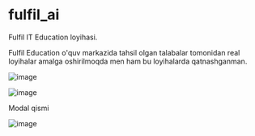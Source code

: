 # fulfil_ai
Fulfil IT Education loyihasi.

Fulfil Education o'quv markazida tahsil olgan talabalar tomonidan real loyihalar amalga oshirilmoqda men ham bu loyihalarda qatnashganman.


![image](https://user-images.githubusercontent.com/91982815/195416211-4e9568cf-ece5-4262-8398-0e76ae67f329.png)


![image](https://user-images.githubusercontent.com/91982815/195416402-bb5d3690-25dd-49dc-8f1b-10657de9b259.png)

Modal qismi

![image](https://user-images.githubusercontent.com/91982815/195416574-adcf4214-d8ad-44db-8a75-84498f381ccf.png)
